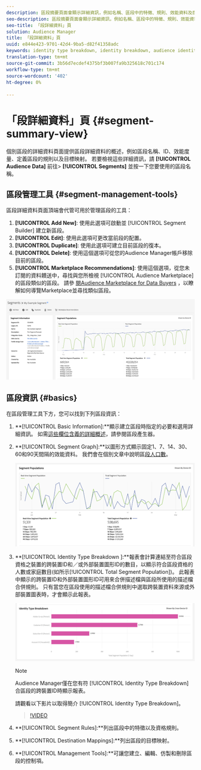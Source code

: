 ```yaml
---
description: 區段摘要頁面會顯示詳細資訊，例如名稱、區段中的特徵、規則、效能資料及目標對應資訊。
seo-description: 區段摘要頁面會顯示詳細資訊，例如名稱、區段中的特徵、規則、效能資料及目標對應資訊。
seo-title: 「段詳細資料」頁
solution: Audience Manager
title: 「段詳細資料」頁
uuid: e844e423-9701-42d4-9ba5-d82f41358adc
keywords: identity type breakdown, identity breakdown, audience identity reporting, cross-device, cross-device ID, device ID
translation-type: tm+mt
source-git-commit: 3b56d7ecdef4375bf3b007fa9b325618c701c174
workflow-type: tm+mt
source-wordcount: '402'
ht-degree: 0%

---
```



# 「段詳細資料」頁 {#segment-summary-view}

個別區段的詳細資料頁面提供區段詳細資料的概述，例如區段名稱、ID、效能度量、定義區段的規則以及目標映射。 若要檢視這些詳細資訊，請 **[!UICONTROL Audience Data]** 前往> **[!UICONTROL Segments]** 並按一下您要使用的區段名稱。

## 區段管理工具 {#segment-management-tools}

區段詳細資料頁面頂端會代管可用於管理區段的工具：

1. **[!UICONTROL Add New]**: 使用此選項可啟動並 [!UICONTROL Segment Builder] 建立新區段。
2. **[!UICONTROL Edit]**: 使用此選項可更改當前段的配置。
3. **[!UICONTROL Duplicate]**: 使用此選項可建立目前區段的復本。
4. **[!UICONTROL Delete]**: 使用這個選項可從您的Audience Manager帳戶移除目前的區段。
5. **[!UICONTROL Marketplace Recommendations]**: 使用這個選項，從您未訂閱的資料饋送中，尋找與您所檢視 [!UICONTROL Audience Marketplace] 的區段類似的區段。 請參 [閱Audience Marketplace for Data Buyers](../audience-marketplace/marketplace-data-buyers/marketplace-data-buyers.md) ，以瞭解如何導覽Marketplace並尋找類似區段。

![基本區段資訊](assets/basic-segment-information.png)

## 區段資訊 {#basics}

在區段管理工具下方，您可以找到下列區段資訊：

1. **[!UICONTROL Basic Information]:**顯示建立區段時指定的必要和選用詳細資訊。 如需[這些欄位含義的詳細概述](segment-builder.md)，請參閱區段產生器。
2. **[!UICONTROL Segment Graph]:**以圖形方式顯示固定1、7、14、30、60和90天間隔的效能資料。 我們會在個別文章中說明區[段人口數](../../features/segments/segment-builder-data.md)。

   ![區段圖](assets/segment-graph.png)

3. **[!UICONTROL Identity Type Breakdown ]:**報表會計算連結至符合區段資格之裝置的跨裝置ID和／或外部裝置圖形ID的數目，以顯示符合區段資格的人數或家庭數目(如所示[!UICONTROL Total Segment Population])。 此報表中顯示的跨裝置ID和外部裝置圖形ID可用來合併描述檔與區段所使用的描述檔合併規則。 只有當您在區段使用的描述檔合併規則中選取跨裝置資料來源或外部裝置圖表時，才會顯示此報表。

   ![區段圖](assets/segment-type.png)

   >[!NOTE]
   >
   >Audience Manager僅在您有符 [!UICONTROL Identity Type Breakdown] 合區段的跨裝置ID時顯示報表。

   請觀看以下影片以取得簡介 [!UICONTROL Identity Type Breakdown]。
   >[!VIDEO](https://video.tv.adobe.com/v/27977/)

4. **[!UICONTROL Segment Rules]:**列出區段中的特徵以及資格規則。
5. **[!UICONTROL Destination Mappings]:**列出區段的目標映射。
6. **[!UICONTROL Management Tools]:**可讓您建立、編輯、仿製和刪除區段的控制項。
